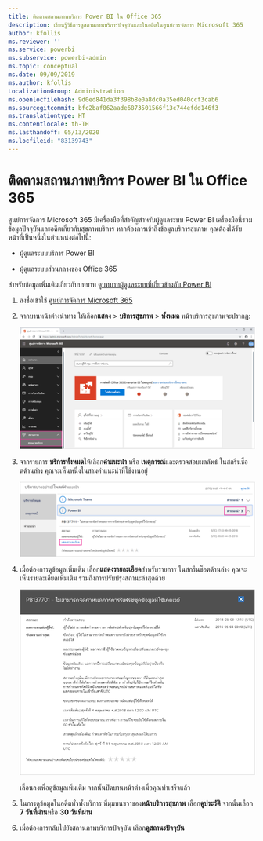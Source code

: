 ```yaml
---
title: ติดตามสถานภาพบริการ Power BI ใน Office 365
description: เรียนรู้วิธีการดูสถานภาพบริการปัจจุบันและในอดีตในศูนย์การจัดการ Microsoft 365
author: kfollis
ms.reviewer: ''
ms.service: powerbi
ms.subservice: powerbi-admin
ms.topic: conceptual
ms.date: 09/09/2019
ms.author: kfollis
LocalizationGroup: Administration
ms.openlocfilehash: 9d0ed841da3f398b8e0a8dc0a35ed040ccf3cab6
ms.sourcegitcommit: bfc2baf862aade6873501566f13c744efdd146f3
ms.translationtype: HT
ms.contentlocale: th-TH
ms.lasthandoff: 05/13/2020
ms.locfileid: "83139743"
---
```

# <a name="track-power-bi-service-health-in-office-365"></a>ติดตามสถานภาพบริการ Power BI ใน Office 365

ศูนย์การจัดการ Microsoft 365 มีเครื่องมือที่สำคัญสำหรับผู้ดูแลระบบ Power BI เครื่องมือนี้รวมข้อมูลปัจจุบันและอดีตเกี่ยวกับสุขภาพบริการ หากต้องการเข้าถึงข้อมูลบริการสุขภาพ คุณต้องได้รับหน้าที่เป็นหนึ่งในตำแหน่งต่อไปนี้:

* ผู้ดูแลระบบบริการ Power BI

* ผู้ดูแลระบบส่วนกลางของ Office 365

สำหรับข้อมูลเพิ่มเติมเกี่ยวกับบทบาท ดู[บทบาทผู้ดูแลระบบที่เกี่ยวข้องกับ Power BI](service-admin-administering-power-bi-in-your-organization.md#administrator-roles-related-to-power-bi)

1. ลงชื่อเข้าใช้ [ศูนย์การจัดการ Microsoft 365](https://portal.office.com/adminportal)

1. จากบานหน้าต่างนำทาง ให้เลือก**แสดง** > **บริการสุขภาพ** > **ทั้งหมด** หน้าบริการสุขภาพจะปรากฏ:

    ![สกรีนช็อตของศูนย์การเรียกตัวจัดการ Microsoft 365 ด้วยตัวเลือกสุขภาพและความสมบูรณ์ของบริการออกมา](media/service-admin-health/service-health-tile.png)

1. จากรายการ **บริการทั้งหมด**ให้เลือก**คำแนะนำ** หรือ **เหตุการณ์**และตรวจสอบผลลัพธ์ ในสกรีนช็อตด้านล่าง คุณจะเห็นหนึ่งในสามคำแนะนำที่ใช้งานอยู่

    ![สกรีนช็อตของการเรียกหน้าบริการสุขภาพที่มีสามคำแนะนำสำหรับ Power BI และแสดงรายละเอียดตัวเลือกออกมา](media/service-admin-health/active-advisories.png)

1. เมื่อต้องการดูข้อมูลเพิ่มเติม เลือก**แสดงรายละเอียด**สำหรับรายการ ในสกรีนช็อตด้านล่าง คุณจะเห็นรายละเอียดเพิ่มเติม รวมถึงการปรับปรุงสถานะล่าสุดด้วย

    ![สกรีนช็อตของรายละเอียดคำแนะนำ](media/service-admin-health/advisory-details.png)

    เลื่อนลงเพื่อดูข้อมูลเพิ่มเติม จากนั้นปิดบานหน้าต่างเมื่อคุณทำเสร็จแล้ว

1. ในการดูข้อมูลในอดีตทั่วทั้งบริการ ที่มุมบนขวาของ**หน้าบริการสุขภาพ** เลือก**ดูประวัติ** จากนั้นเลือก **7 วันที่ผ่าน**หรือ **30 วันที่ผ่าน** 

1. เมื่อต้องการกลับไปยังสถานภาพบริการปัจจุบัน เลือก**ดูสถานะปัจจุบัน**
